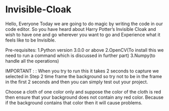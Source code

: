 # Invisible-Cloak
Hello, Everyone Today we are going to do magic by writing the code in our code editor. So you have heard about Harry Potter’s Invisible Cloak and wish to have one and go wherever you want to go and Experience what it feels like to be Invisible.

Pre-requisites: 1.Python version 3.0.0 or above
2.OpenCV(To install this we need to run a command which is discussed in further part)
3.Numpy(to handle all the operations)


IMPORTANT : : When you try to run this it takes 2 seconds to capture we selected in Step 2 time frame
the background so try not to be in the frame in the first 2 seconds and then you can simply test out your project.

Choose a cloth of one color only and suppose the color of the cloth is red then ensure that your background does not contain any red color. Because if the background contains that color then it will cause problems.
